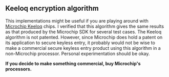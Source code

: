 ## Keeloq encryption algorithm
This implementations might be useful if you are playing around with [Microchip Keeloq](http://www.microchip.com/pagehandler/en-us/technology/embeddedsecurity/technology/keeloqencoderdl.html) chips.
I verified that this algorithm gives the same results as that produced by the Microchip SDK for several test cases.
The Keeloq algorithm is not patented.
However, since Microchip does hold a patent on its application to secure keyless entry,
it probably would not be wise to make a commercial secure keyless entry product using this algorithm in a non-Microchip processor.
Personal experimentation should be okay.

__If you decide to make something commercial, buy Microchip's processors.__



